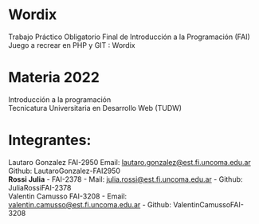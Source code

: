 # Wordix  
Trabajo Práctico Obligatorio Final de Introducción a la Programación (FAI) Juego a recrear en PHP y GIT : Wordix  

# Materia 2022  
Introducción a la programación  
Tecnicatura Universitaria en Desarrollo Web (TUDW)

# Integrantes:  
Lautaro Gonzalez FAI-2950 Email: lautaro.gonzalez@est.fi.uncoma.edu.ar Github: LautaroGonzalez-FAI2950  
**Rossi Julia** - FAI-2378 - Mail: julia.rossi@est.fi.uncoma.edu.ar - Github: JuliaRossiFAI-2378  
Valentin Camusso FAI-3208 - Email: valentin.camusso@est.fi.uncoma.edu.ar - Github: ValentinCamussoFAI-3208  
